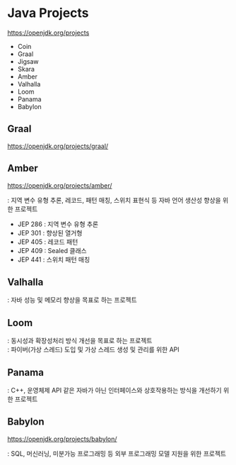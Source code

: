 # Java Projects
https://openjdk.org/projects  

- Coin
- Graal 
- Jigsaw 
- Skara 
- Amber 
- Valhalla
- Loom
- Panama
- Babylon



## Graal
https://openjdk.org/projects/graal/



## Amber 
https://openjdk.org/projects/amber/

: 지역 변수 유형 추론, 레코드, 패턴 매칭, 스위치 표현식 등 자바 언어 생산성 향상을 위한 프로젝트  

- JEP 286 : 지역 변수 유형 추론
- JEP 301 : 향상된 열거형
- JEP 405 : 레코드 패턴 
- JEP 409 : Sealed 클래스 
- JEP 441 : 스위치 패턴 매칭 



## Valhalla

: 자바 성능 및 메모리 향상을 목표로 하는 프로젝트  



## Loom

: 동시성과 확장성처리 방식 개선을 목표로 하는 프로젝트  
: 파이버(가상 스레드) 도입 및 가상 스레드 생성 및 관리를 위한 API  



## Panama 

: C++, 운영체제 API 같은 자바가 아닌 인터페이스와 상호작용하는 방식을 개선하기 위한 프로젝트   



## Babylon
https://openjdk.org/projects/babylon/

: SQL, 머신러닝, 미분가능 프로그래밍 등 외부 프로그래밍 모델 지원을 위한 프로젝트  
